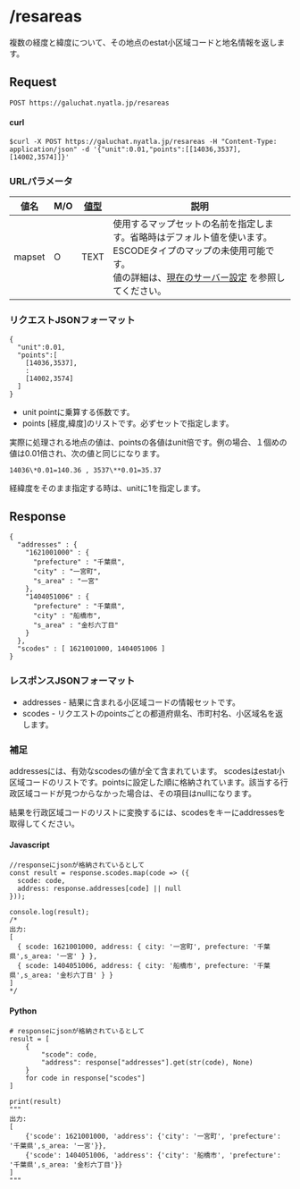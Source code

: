 # /resareas

複数の経度と緯度について、その地点のestat小区域コードと地名情報を返します。


## Request

```
POST https://galuchat.nyatla.jp/resareas
```

#### curl
```
$curl -X POST https://galuchat.nyatla.jp/resareas -H "Content-Type: application/json" -d '{"unit":0.01,"points":[[14036,3537],[14002,3574]]}'
```
### URLパラメータ

|値名|M/O|[値型](../valuetype.md)|説明|
|--|--|--|--|
|mapset|O|TEXT|使用するマップセットの名前を指定します。省略時はデフォルト値を使います。ESCODEタイプのマップの未使用可能です。<br/>値の詳細は、[現在のサーバー設定](../current_setting.md) を参照してください。|



### リクエストJSONフォーマット
```
{
  "unit":0.01,
  "points":[
    [14036,3537],
    :
    [14002,3574]
  ]
}
```

- unit pointに乗算する係数です。
- points \[経度,緯度\]のリストです。必ずセットで指定します。

実際に処理される地点の値は、pointsの各値はunit倍です。例の場合、１個めの値は0.01倍され、次の値と同じになります。
```
14036\*0.01=140.36 , 3537\**0.01=35.37
```
経緯度をそのまま指定する時は、unitに1を指定します。


## Response
```
{
  "addresses" : {
    "1621001000" : {
      "prefecture" : "千葉県",
      "city" : "一宮町",
      "s_area" : "一宮"
    },
    "1404051006" : {
      "prefecture" : "千葉県",
      "city" : "船橋市",
      "s_area" : "金杉六丁目"
    }
  },
  "scodes" : [ 1621001000, 1404051006 ]
}
```

### レスポンスJSONフォーマット

- addresses - 結果に含まれる小区域コードの情報セットです。
- scodes - リクエストのpointsごとの都道府県名、市町村名、小区域名を返します。

### 補足

addressesには、有効なscodesの値が全て含まれています。  scodesはestat小区域コードのリストです。pointsに設定した順に格納されています。該当する行政区域コードが見つからなかった場合は、その項目はnullになります。  

結果を行政区域コードのリストに変換するには、scodesをキーにaddressesを取得してください。

#### Javascript
```
//responseにjsonが格納されているとして
const result = response.scodes.map(code => ({
  scode: code,
  address: response.addresses[code] || null
}));

console.log(result);
/*
出力:
[
  { scode: 1621001000, address: { city: '一宮町', prefecture: '千葉県',s_area: '一宮' } },
  { scode: 1404051006, address: { city: '船橋市', prefecture: '千葉県',s_area: '金杉六丁目' } }
]
*/
```
#### Python

```
# responseにjsonが格納されているとして
result = [
    {
        "scode": code,
        "address": response["addresses"].get(str(code), None)
    }
    for code in response["scodes"]
]

print(result)
"""
出力:
[
    {'scode': 1621001000, 'address': {'city': '一宮町', 'prefecture': '千葉県',s_area: '一宮'}},
    {'scode': 1404051006, 'address': {'city': '船橋市', 'prefecture': '千葉県',s_area: '金杉六丁目'}}
]
"""
```